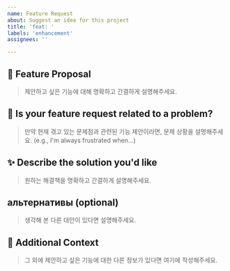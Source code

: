 ```yaml
---
name: Feature Request
about: Suggest an idea for this project
title: 'feat: '
labels: 'enhancement'
assignees: ''

---
```


## 🚀 Feature Proposal

> 제안하고 싶은 기능에 대해 명확하고 간결하게 설명해주세요.

## 🤔 Is your feature request related to a problem?

> 만약 현재 겪고 있는 문제점과 관련된 기능 제안이라면, 문제 상황을 설명해주세요. (e.g., I'm always frustrated when...)

## ✨ Describe the solution you'd like

> 원하는 해결책을 명확하고 간결하게 설명해주세요.

##  альтернативы (optional)

> 생각해 본 다른 대안이 있다면 설명해주세요.

## 📝 Additional Context

> 그 외에 제안하고 싶은 기능에 대한 다른 정보가 있다면 여기에 작성해주세요.
